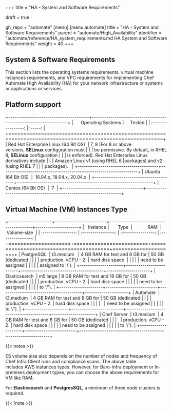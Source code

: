 +++
title = "HA - System and Software Requirements"

draft = true

gh_repo = "automate"
[menu]
  [menu.automate]
    title = "HA - System and Software Requirements"
    parent = "automate/High_Availability"
    identifier = "automate/reference/HA_system_requirements.md HA System and Software Requirements"
    weight = 40
+++

## System & Software Requirements

This section lists the operating systems requirements, virtual machine instances requirements, and VPC requirements for implementing Chef Automate High Availability (HA) for your network infrastructure or systems or applications or services.

## Platform support

+---------------------------------------+------------------------------------------------------------------+
|      Operating Systems                |     Tested                                                       |
|      :----------------:               |     :-----:                                                      |
+=======================================+==================================================================+
| Red Hat Enterprise Linux (64 Bit OS)  | 7, 8 (For 8 or above versions, **SELinux** configuration must    |
|                                       | be permissive. By default, in RHEL 8, **SELinux** configuration  |
|                                       | is enforced). Red Hat Enterprise Linux derivatives include       |
|                                       | Amazon Linux v1 (using RHEL 6   |packages) and v2 (using RHEL 7  |
|                                       | packages).                                                       |
+---------------------------------------+------------------------------------------------------------------+
| Ubuntu (64 Bit OS)                    |  16.04.x, 18.04.x, 20.04.x                              |
+---------------------------------------+------------------------------------------------------------------+
| Centos (64 Bit OS)                    |  7                                                               |
+---------------------------------------+------------------------------------------------------------------+

## Virtual Machine (VM) Instances Type

+---------------------+-------------------------+----------------------------------------+---------------------+
|   Instance          |       Type              |            RAM                         |  Volume-size        |
|  :----------------: |   :----------------:    |         :----------------:             |  :---------------:  |
+=====================+=========================+========================================+=====================+
| PostgreSQL          | t3.medium               | 4 GB RAM for test and 8 GB for         | 50 GB (dedicated    |
|                     |                         | production. vCPU - 2.                  | hard disk space     |
|                     |                         |                                        | need to be assigned |
|                     |                         |                                        | assigned to '/').   |
+---------------------+-------------------------+----------------------------------------+---------------------+
| Elasticsearch       | m5.large                | 8 GB RAM for test and 16 GB for        | 50 GB (dedicated    |
|                     |                         | production. vCPU - 2.                  | hard disk space     |
|                     |                         |                                        | need to be assigned |
|                     |                         |                                        | to '/').            |
+---------------------+-------------------------+----------------------------------------+---------------------+
| Automate            | t3.medium               | 4 GB RAM for test and 8 GB for         | 50 GB (dedicated    |
|                     |                         | production. vCPU - 2.                  | hard disk space     |
|                     |                         |                                        | need to be assigned |
|                     |                         |                                        | to '/').            |
+---------------------+-------------------------+----------------------------------------+---------------------+
| Chef Server         | t3.medium               | 4 GB RAM for test and 8 GB for         | 50 GB (dedicated    |
|                     |                         | production. vCPU - 2.                  | hard disk space     |
|                     |                         |                                        | need to be assigned |
|                     |                         |                                        | to '/').            |
+---------------------+-------------------------+-----------------------------------------+--------------------+

{{< notes >}}

ES volume size also depends on the number of nodes and frequency of Chef Infra Client runs and compliance scans. The above table includes AWS instances types. However, for Bare-infra deployment or In-premises deployment types, you can choose the above requirements for VM like RAM.

For **Elasticsearch** and **PostgresSQL**, a minimum of three node clusters is required.

{{< /note >}}
